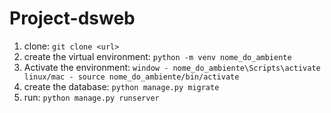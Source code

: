 # Project-dsweb

1. clone: `git clone <url>`
2. create the virtual environment: `python -m venv nome_do_ambiente`
3. Activate the environment: `window - nome_do_ambiente\Scripts\activate linux/mac - source nome_do_ambiente/bin/activate`
4. create the database: `python manage.py migrate`
5. run: `python manage.py runserver`
